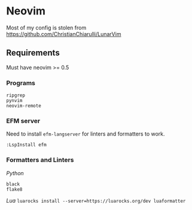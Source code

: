 # Neovim

Most of my config is stolen from https://github.com/ChristianChiarulli/LunarVim

## Requirements
Must have neovim >= 0.5

### Programs

```
ripgrep
pynvim
neovim-remote
```

### EFM server
Need to install `efm-langserver` for linters and formatters to work.

```
:LspInstall efm

```

### Formatters and Linters
*Python*
```
black
flake8
```

*Lua*
`luarocks install --server=https://luarocks.org/dev luaformatter`
